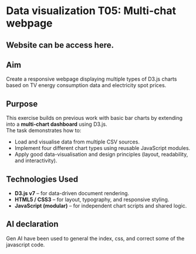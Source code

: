 # Data visualization T05: Multi-chat webpage

## Website can be access here.

## Aim
Create a responsive webpage displaying multiple types of D3.js charts based on TV energy consumption data and electricity spot prices.

## Purpose
This exercise builds on previous work with basic bar charts by extending into a **multi-chart dashboard** using D3.js.  
The task demonstrates how to:
- Load and visualise data from multiple CSV sources.
- Implement four different chart types using reusable JavaScript modules.
- Apply good data-visualisation and design principles (layout, readability, and interactivity).

## Technologies Used
- **D3.js v7** – for data-driven document rendering.
- **HTML5 / CSS3** – for layout, typography, and responsive styling.
- **JavaScript (modular)** – for independent chart scripts and shared logic.

## AI declaration
Gen AI have been used to general the index, css, and correct some of the javascript code.
